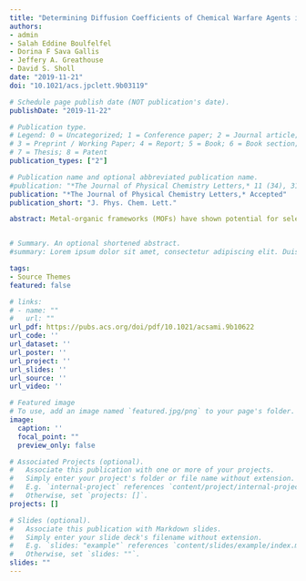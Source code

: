 ```yaml
---
title: "Determining Diffusion Coefficients of Chemical Warfare Agents in Metal-Organic Frameworks"
authors:
- admin
- Salah Eddine Boulfelfel
- Dorina F Sava Gallis
- Jeffery A. Greathouse
- David S. Sholl
date: "2019-11-21"
doi: "10.1021/acs.jpclett.9b03119"

# Schedule page publish date (NOT publication's date).
publishDate: "2019-11-22"

# Publication type.
# Legend: 0 = Uncategorized; 1 = Conference paper; 2 = Journal article;
# 3 = Preprint / Working Paper; 4 = Report; 5 = Book; 6 = Book section;
# 7 = Thesis; 8 = Patent
publication_types: ["2"]

# Publication name and optional abbreviated publication name.
#publication: "*The Journal of Physical Chemistry Letters,* 11 (34), 31060-31068"
publication: "*The Journal of Physical Chemistry Letters,* Accepted"
publication_short: "J. Phys. Chem. Lett."

abstract: Metal-organic frameworks (MOFs) have shown potential for selective capture of chemical warfare agents (CWAs). To determine characteristic adsorption times, the kinetics of CWAs uptake in MOFs must be known. Here, we calculate diffusion coefficients of the CWA sarin and simulants in prototypical MOFs using molecular simulations. Sarin can diffuse throughout a one micron crystal in less than a second in MIL-47 and Cu-BTC but this process takes more than 3 hours in ZIF-8 and UiO-66. A simple estimate based on Knudsen diffusion is able to describe diffusion of sarin in MIL-47 but fails to do so in other MOFs. This work has implications in designing devices to detect and capture CWAs.


# Summary. An optional shortened abstract.
#summary: Lorem ipsum dolor sit amet, consectetur adipiscing elit. Duis posuere tellus ac convallis placerat. Proin tincidunt magna sed ex #sollicitudin condimentum.

tags:
- Source Themes
featured: false

# links:
# - name: ""
#   url: ""
url_pdf: https://pubs.acs.org/doi/pdf/10.1021/acsami.9b10622
url_code: ''
url_dataset: ''
url_poster: ''
url_project: ''
url_slides: ''
url_source: ''
url_video: ''

# Featured image
# To use, add an image named `featured.jpg/png` to your page's folder. 
image:
  caption: ''
  focal_point: ""
  preview_only: false

# Associated Projects (optional).
#   Associate this publication with one or more of your projects.
#   Simply enter your project's folder or file name without extension.
#   E.g. `internal-project` references `content/project/internal-project/index.md`.
#   Otherwise, set `projects: []`.
projects: []

# Slides (optional).
#   Associate this publication with Markdown slides.
#   Simply enter your slide deck's filename without extension.
#   E.g. `slides: "example"` references `content/slides/example/index.md`.
#   Otherwise, set `slides: ""`.
slides: ""
---
```



